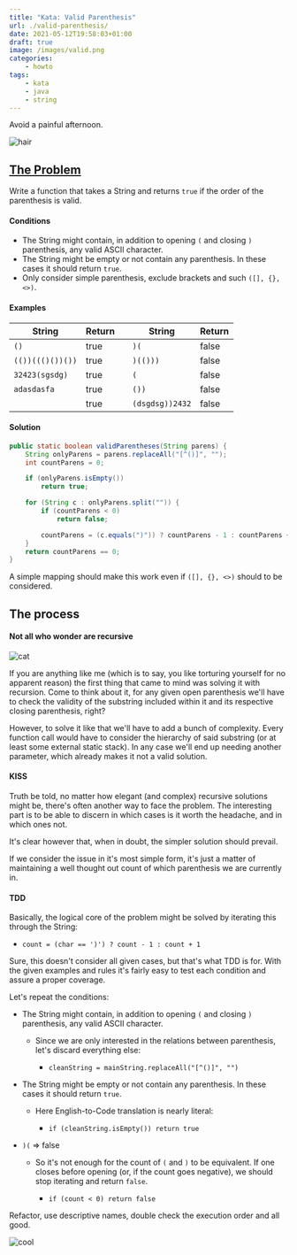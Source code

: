 ```yaml
---
title: "Kata: Valid Parenthesis"
url: ./valid-parenthesis/
date: 2021-05-12T19:58:03+01:00
draft: true
image: /images/valid.png
categories:
    - howto
tags:
    - kata
    - java
    - string
---
```


Avoid a painful afternoon.

<!--more-->

![hair](../../../images/turk-hair.gif)

## [The Problem](https://www.codewars.com/kata/52774a314c2333f0a7000688/java)

Write a function that takes a String and returns `true` if the order of the parenthesis is valid.

#### Conditions

-   The String might contain, in addition to opening `(` and closing `)` parenthesis, any valid ASCII character.
-   The String might be empty or not contain any parenthesis. In these cases it should return `true`.
-   Only consider simple parenthesis, exclude brackets and such `([], {}, <>)`.

#### Examples

| String           | Return |     | String          | Return |
| ---------------- | ------ | --- | --------------- | ------ |
| `()`             | true   |     | `)(`            | false  |
| `(())((()())())` | true   |     | `)(()))`        | false  |
| `32423(sgsdg)`   | true   |     | `(`             | false  |
| `adasdasfa`      | true   |     | `())`           | false  |
| ` `              | true   |     | `(dsgdsg))2432` | false  |

#### Solution

```java
public static boolean validParentheses(String parens) {
	String onlyParens = parens.replaceAll("[^()]", "");
	int countParens = 0;

	if (onlyParens.isEmpty())
		return true;

	for (String c : onlyParens.split("")) {
		if (countParens < 0)
			return false;

		countParens = (c.equals(")")) ? countParens - 1 : countParens + 1;
	}
	return countParens == 0;
}
```

A simple mapping should make this work even if `([], {}, <>)` should to be considered.

## The process

#### Not all who wonder are recursive

![cat](../../../images/recursing-cat.gif)

If you are anything like me (which is to say, you like torturing yourself for no apparent reason) the first thing that came to mind was solving it with recursion.
Come to think about it, for any given open parenthesis we'll have to check the validity of the substring included within it and its respective closing parenthesis, right?

However, to solve it like that we'll have to add a bunch of complexity. Every function call would have to consider the hierarchy of said substring (or at least some external static stack).
In any case we'll end up needing another parameter, which already makes it not a valid solution.

#### KISS

Truth be told, no matter how elegant (and complex) recursive solutions might be, there's often another way to face the problem.
The interesting part is to be able to discern in which cases is it worth the headache, and in which ones not.

It's clear however that, when in doubt, the simpler solution should prevail.

If we consider the issue in it's most simple form, it's just a matter of maintaining a well thought out count of which parenthesis we are currently in.

#### TDD

Basically, the logical core of the problem might be solved by iterating this through the String:

-   `count = (char == ')') ? count - 1 : count + 1`

Sure, this doesn't consider all given cases, but that's what TDD is for.
With the given examples and rules it's fairly easy to test each condition and assure a proper coverage.

Let's repeat the conditions:

-   The String might contain, in addition to opening `(` and closing `)` parenthesis, any valid ASCII character.

    -   Since we are only interested in the relations between parenthesis, let's discard everything else:

        -   `cleanString = mainString.replaceAll("[^()]", "")`

-   The String might be empty or not contain any parenthesis. In these cases it should return `true`.

    -   Here English-to-Code translation is nearly literal:

        -   `if (cleanString.isEmpty()) return true`

-   `)(` => false

    -   So it's not enough for the count of `(` and `)` to be equivalent. If one closes before opening (or, if the count goes negative), we should stop iterating and return `false`.

        -   `if (count < 0) return false`

Refactor, use descriptive names, double check the execution order and all good.

![cool](../../../images/cool.gif)
